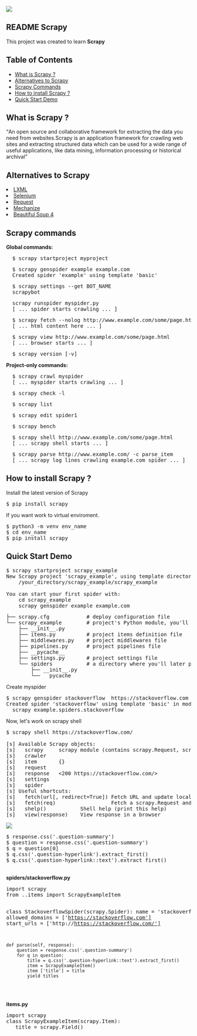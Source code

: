 <img src="https://www.22nds.com/wp-content/uploads/2017/07/scrapy-e1501276846765.png">
<article class="markdown-body entry-content" itemprop="text"><h1><a href="#scrapy" aria-hidden="true" class="anchor" id="user-content-scrapy"></a>README Scrapy</h1>
<p>This project was created to learn <b>Scrapy</b></p>


<h2><a href="#table-of-contents" aria-hidden="true" class="anchor" id="user-content-table-of-contents"></a>Table of Contents</h2>

<ul>
<li><a href="#what">What is Scrapy ?</a></li>
<li><a href="#alternatives">Alternatives to Scrapy</a></li>
<li><a href="#commands">Scrapy Commands</a></li>
<li><a href="#howtoinstall">How to install Scrapy ?</a></li>
<li><a href="#quickstart">Quick Start Demo</a></li>
</ul>

<h2><a href="#what" aria-hidden="true" class="anchor" id="user-content-what"></a>What is Scrapy ?</h2>
<q>An open source and collaborative framework for extracting the data you need from websites.Scrapy is an application framework for crawling web sites and extracting structured data which can be used for a wide range of useful applications, like data mining, information processing or historical archival</q>


<h2><a href="#alternatives" aria-hidden="true" class="anchor" id="user-content-alternatives"></a>Alternatives to Scrapy</h2>
  <li><a href="http://lxml.de/"> LXML</a></li>
  <li><a href="http://www.seleniumhq.org/">  Selenium</a></li>
  <li><a href="http://docs.python-requests.org/en/master/">  Request</a></li>
  <li><a href="https://pypi.python.org/pypi/mechanize/">   Mechanize</a></li>
  <li><a href="https://www.crummy.com/software/BeautifulSoup/bs4/doc/">   Beautiful Soup 4</a></li>


<h2></h2>
<h2><a href="#commands" aria-hidden="true" class="anchor" id="user-content-commands"></a>Scrapy commands</h2>
  <b>Global commands:</b>
  <pre>
  $ scrapy startproject myproject  </pre>
  <pre>
  $ scrapy genspider example example.com
  Created spider 'example' using template 'basic'  </pre>
  <pre>
  $ scrapy settings --get BOT_NAME
  scrapybot  </pre>
  <pre>
  scrapy runspider myspider.py
  [ ... spider starts crawling ... ]  </pre>
  <pre>
  $ scrapy fetch --nolog http://www.example.com/some/page.html
  [ ... html content here ... ]  </pre>
  <pre>
  $ scrapy view http://www.example.com/some/page.html
  [ ... browser starts ... ]  </pre>
  <pre>
  $ scrapy version [-v]  </pre>


  <b>Project-only commands:</b>
  <pre>
  $ scrapy crawl myspider
  [ ... myspider starts crawling ... ]  </pre>
  <pre>
  $ scrapy check -l  </pre>
  <pre>
  $ scrapy list  </pre>
  <pre>
  $ scrapy edit spider1  </pre>
  <pre>
  $ scrapy bench  </pre>
  <pre>
  $ scrapy shell http://www.example.com/some/page.html
  [ ... scrapy shell starts ... ]  </pre>
  <pre>
  $ scrapy parse http://www.example.com/ -c parse_item
  [ ... scrapy log lines crawling example.com spider ... ]  </pre>

<h2><a href="#howtoinstall" aria-hidden="true" class="anchor" id="user-content-howtoinstall"></a>How to install Scrapy ?</h2>
<p>Install the latest version of Scrapy</p>

<pre>$ pip install scrapy</pre>
If you want work to virtual enviroment.
<pre>
$ python3 -m venv env_name
$ cd env_name
$ pip install scrapy
</pre>


<h2><a href="#quickstart" aria-hidden="true" class="anchor" id="user-content-quickstart"></a>Quick Start Demo</h2>

<pre>
$ scrapy startproject scrapy_example
New Scrapy project 'scrapy_example', using template directory '/your_directory/scrapy_example/lib/python3.5/site-packages/scrapy/templates/project', created in:
    /your_directory/scrapy_example/scrapy_example

You can start your first spider with:
    cd scrapy_example
    scrapy genspider example example.com
</pre>


<pre>
├── scrapy.cfg            # deploy configuration file
└── scrapy_example        # project's Python module, you'll import your code from here
    ├── __init__.py       
    ├── items.py          # project items definition file
    ├── middlewares.py    # project middlewares file
    ├── pipelines.py      # project pipelines file
    ├── __pycache__
    ├── settings.py       # project settings file
    └── spiders           # a directory where you'll later put your spiders
        ├── __init__.py
        └── __pycache__
</pre>


Create myspider
<pre>
$ scrapy genspider stackoverflow  https://stackoverflow.com
Created spider 'stackoverflow' using template 'basic' in module:
  scrapy_example.spiders.stackoverflow
</pre>

Now, let's work on scrapy shell
<pre>
$ scrapy shell https://stackoverflow.com/

[s] Available Scrapy objects:
[s]   scrapy     scrapy module (contains scrapy.Request, scrapy.Selector, etc)
[s]   crawler    <scrapy.crawler.Crawler object at 0x7f6a64ad72e8>
[s]   item       {}
[s]   request    <GET https://stackoverflow.com/>
[s]   response   <200 https://stackoverflow.com/>
[s]   settings   <scrapy.settings.Settings object at 0x7f6a5e8239e8>
[s]   spider     <DefaultSpider 'default' at 0x7f6a5dc1a630>
[s] Useful shortcuts:
[s]   fetch(url[, redirect=True]) Fetch URL and update local objects (by default, redirects are followed)
[s]   fetch(req)                  Fetch a scrapy.Request and update local objects 
[s]   shelp()           Shell help (print this help)
[s]   view(response)    View response in a browser</pre>


<img src="http://i68.tinypic.com/t0ohlx.png" >

<pre>
$ response.css('.question-summary')
$ question = response.css('.question-summary')
$ q = question[0]
$ q.css('.question-hyperlink').extract_first()
$ q.css('.question-hyperlink::text').extract_first()
</pre>

<br>
<b>spiders/stackoverflow.py</b>
<pre>
import scrapy
from ..items import ScrapyExampleItem

class StackoverflowSpider(scrapy.Spider):
    name = 'stackoverflow'
    allowed_domains = ['https://stackoverflow.com']
    start_urls = ['http://https://stackoverflow.com/']

    def parse(self, response):
        question = response.css('.question-summary')
        for q in question:
            title = q.css('.question-hyperlink::text').extract_first()
            item = ScrapyExampleItem()
            item ['title'] = title
            yield titles
</pre>
<br>
<b>items.py</b>
<pre>
import scrapy
class ScrapyExampleItem(scrapy.Item):
&nbsp;&nbsp;&nbsp;title = scrapy.Field()
</pre>
</article>
